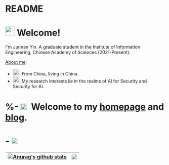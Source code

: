# README
<h1><img src="https://emojis.slackmojis.com/emojis/images/1643514591/5948/bongo_blob.gif?1643514591" width="30"/> Welcome! </h1>

I'm Junnan Yin. A graduate student in the Institute of Information Engineering, Chinese Academy of Sciences (2021-Present).

[About me](mailto:jcqueue@gmail.com):

- <img src="https://emojis.slackmojis.com/emojis/images/1643511285/48307/china.gif?1643511285" width="20"/>&nbsp; From China, living in China.
- <img src="https://emojis.slackmojis.com/emojis/images/1643514866/8786/fb-heart.png?1643514866" width="20"/>&nbsp; My research interests lie in the realms of AI for Security and Security for AI.  <!-- Currently, I'm bury mysely in Malware Analysis. -->
# %- <img src="https://emojis.slackmojis.com/emojis/images/1650008136/57723/learning.png?1650008136" width="20"/>&nbsp; Welcome to my [homepage](https://sites.google.com/view/jiancong) and [blog](https://coming98.github.io/Coming-blog/).
# - <img src="https://emojis.slackmojis.com/emojis/images/1651006360/58240/gitbook.png?1651006360" width="20"/>&nbsp;


| <a href="https://github.com/anuraghazra/github-readme-stats"><img align="center" src="https://github-readme-stats-ten-gilt.vercel.app/api?username=Coming98&show_icons=true&include_all_commits=true&theme=buefy&hide_border=true" alt="Anurag's github stats" /></a> | <a href="https://github.com/anuraghazra/github-readme-stats"><img align="center" src="https://github-readme-stats-ten-gilt.vercel.app/api/top-langs/?username=Coming98&layout=compact&theme=buefy&hide_border=true" /></a> |
| ------------- | ------------- |
